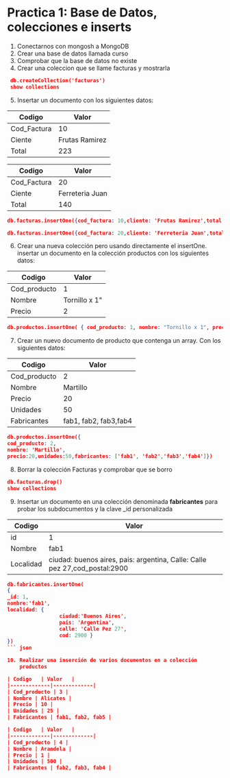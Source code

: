 
# Practica 1: Base de Datos, colecciones e inserts

1. Conectarnos con mongosh a MongoDB
1. Crear una base de datos llamada curso
1. Comprobar que la base de datos no existe
1. Crear una coleccion que se llame facturas y mostrarla

``` json
 db.createCollection('facturas')
 show collections
``` 

5. Insertar un documento con los siguientes datos:

| Codigo   | Valor   |
|-------------|-------------|
| Cod_Factura | 10 |
| Ciente | Frutas Ramirez |
| Total | 223 |

| Codigo   | Valor   |
|-------------|-------------|
| Cod_Factura | 20 |
| Ciente | Ferreteria Juan |
| Total | 140 |

``` json
db.facturas.insertOne({cod_factura: 10,cliente: 'Frutas Ramirez',total: 223 })

db.facturas.insertOne({cod_factura: 20,cliente: 'Ferreteria Juan',total: 140 })
```
6. Crear una nueva colección pero usando directamente el insertOne.
   insertar un documento en la colección productos con los siguientes datos:

| Codigo   | Valor   |
|-------------|-------------|
| Cod_producto | 1 |
| Nombre | Tornillo x 1" |
| Precio | 2 |

``` json
db.productos.insertOne( { cod_producto: 1, nombre: "Tornillo x 1", precio: 2, unidades:1500 } )
``` 

7. Crear un nuevo documento de producto que contenga un array. Con los siguientes datos:

| Codigo   | Valor   |
|-------------|-------------|
| Cod_producto | 2 |
| Nombre | Martillo |
| Precio | 20 |
| Unidades | 50 |
| Fabricantes | fab1, fab2, fab3,fab4 |

``` json
db.productos.insertOne({
cod_producto: 2,
nombre: 'Martillo',
precio:20,unidades:50,fabricantes: ['fab1', 'fab2','fab3','fab4']})
```
8. Borrar la colección Facturas y comprobar que se borro

``` json
db.facturas.drop()
show collections
```
9. Insertar un documento en una colección denominada **fabricantes**
   para probar los subdocumentos y la clave _id personalizada

| Codigo   | Valor   |
|-------------|-------------|
| id | 1 |
| Nombre | fab1 |
| Localidad | ciudad: buenos aires, pais: argentina, Calle: Calle pez 27,cod_postal:2900 |

``` json
db.fabricantes.insertOne(
{
_id: 1,
nombre:'fab1',
localidad: {
                 ciudad:'Buenos Aires',
                 pais: 'Argentina',
                 calle: 'Calle Pez 27',
                 cod: 2900 }
})
``` json

10. Realizar una inserción de varios documentos en a colección 
    productos

| Codigo   | Valor   |
|-------------|-------------|
| Cod_producto | 3 |
| Nombre | Alicates |
| Precio | 10 |
| Unidades | 25 |
| Fabricantes | fab1, fab2, fab5 | 

| Codigo   | Valor   |
|-------------|-------------|
| Cod_producto | 4 |
| Nombre | Arandela |
| Precio | 1 |
| Unidades | 500 |
| Fabricantes | fab2, fab3, fab4 | 



